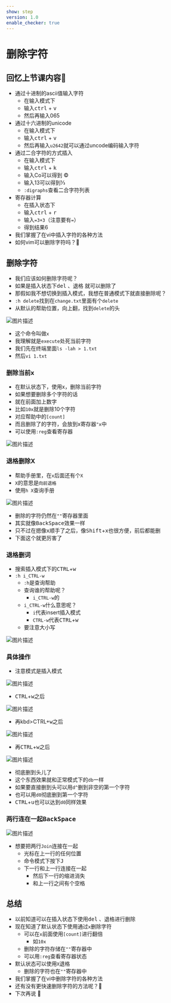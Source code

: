 ```yaml
---
show: step
version: 1.0
enable_checker: true
---
```


# 删除字符

## 回忆上节课内容🤔

- 通过十进制的ascii值输入字符
	- 在输入模式下
	- 输入<kbd>ctrl</kbd> + <kbd>v</kbd>
	- 然后再输入065
- 通过十六进制的unicode
	- 在输入模式下
	- 输入<kbd>ctrl</kbd> + <kbd>v</kbd>
	- 然后再输入`u2642`就可以通过uncode编码输入字符
- 通过二合字符的方式插入
	- 在输入模式下
	- 输入<kbd>ctrl</kbd> + <kbd>k</kbd>
	- 输入Co可以得到 ©      
	- 输入13可以得到⅓  
	- `:digraphs`查看二合字符列表
- 寄存器计算
	- 在插入状态下
	- 输入<kbd>ctrl</kbd> + <kbd>r</kbd>
	- 输入`=3+3`（注意要有`=`）
	- 得到结果6
- 我们掌握了在vi中插入字符的各种方法
- 如何vim可以删除字符吗？🤔


## 删除字符

- 我们应该如何删除字符呢？
- 如果是插入状态下<kbd>del</kbd> 、<kbd>退格</kbd> 就可以删除了
- 那假如我不想切换到插入模式，我想在普通模式下就直接删除呢？
- `:h delete`找到在`change.txt`里面有个`delete`
- 从默认的帮助位置，向上翻，找到`delete`的头

![图片描述](https://doc.shiyanlou.com/courses/uid1190679-20210128-1611841683592)

- 这个命令叫做`x`
- 我理解就是`execute`处死当前字符
- 我们先在终端里面`ls -lah > 1.txt`
- 然后`vi 1.txt`


### 删除当前x

- 在默认状态下，使用x，删除当前字符
- 如果想要删除多个字符的话
- 就在前面加上数字
- 比如`10x`就是删除10个字符
- 对应帮助中的`[count]`
- 而且删除了的字符，会放到x寄存器`"x`中
- 可以使用`:reg`查看寄存器 

![图片描述](https://doc.shiyanlou.com/courses/uid1190679-20210128-1611842268388)

### 退格删除X
- 帮助手册里，在`x`后面还有个`X`
- `X`的意思是`向前退格`
- 使用`h X`查询手册 

![图片描述](https://doc.shiyanlou.com/courses/uid1190679-20210128-1611842375648)

- 删除的字符仍然在`""`寄存器里面
- 其实就像<kbd>BackSpace</kbd>效果一样
- 只不过在摁像<kbd>x</kbd>顺手了之后，像<kbd>Shift</kbd>+<kbd>x</kbd>也很方便，前后都能删
- 下面这个就更厉害了

### 退格删词
- 搜索插入模式下的<kbd>CTRL</kbd>+<kbd>w</kbd>
- `:h i_CTRL-w`
	- `:h`是查询帮助
	- 查询谁的帮助呢？
		- `i_CTRL-w`的
	- `i_CTRL-w`什么意思呢？
		- `i`代表insert插入模式
		- `CTRL-w`代表<kbd>CTRL</kbd>+<kbd>w</kbd>
	- 要注意大小写

![图片描述](https://doc.shiyanlou.com/courses/uid1190679-20210726-1627295208556)

### 具体操作

- 注意模式是插入模式

![图片描述](https://doc.shiyanlou.com/courses/uid1190679-20210726-1627295303920)

- <kbd>CTRL</kbd>+<kbd>w</kbd>之后

![图片描述](https://doc.shiyanlou.com/courses/uid1190679-20210726-1627295346840)

- 再kbd>CTRL</kbd>+<kbd>w</kbd>之后


![图片描述](https://doc.shiyanlou.com/courses/uid1190679-20210726-1627295381246)


- 再<kbd>CTRL</kbd>+<kbd>w</kbd>之后

![图片描述](https://doc.shiyanlou.com/courses/uid1190679-20210726-1627295410776)

- 彻底删到头儿了
- 这个东西效果就和正常模式下的`db`一样
- 如果要直接删到头可以用`d^`删到非空的第一个字符
- 也可以用`d0`彻底删到第一个字符
- <kbd>CTRL</kbd>+<kbd>u</kbd>也可以达到`d0`同样效果


### 两行连在一起<kbd>BackSpace</kbd>

![图片描述](https://doc.shiyanlou.com/courses/uid1190679-20210703-1625321615948)

- 想要把两行`Join`连接在一起
	- 光标在上一行的任何位置
	- 命令模式下按下<kbd>J</kbd>
	- 下一行和上一行连接在一起
		- 然后下一行的缩进消失
		- 和上一行之间有个空格

## 总结
- 以前知道可以在插入状态下使用<kbd>del</kbd> 、<kbd>退格</kbd>进行删除
- 现在知道了默认状态下使用通过`x`删除字符
	- 可以在`x`前面使用`[count]`进行翻倍
		- 如`10x`
	- 删除的字符存储在`""`寄存器中
	- 可以用`:reg`查看寄存器状态
- 默认状态可以使用`X`退格
	- 删除的字符也在`""`寄存器中
- 我们掌握了在vi中删除字符的各种方法
- 还有没有更快速删除字符的方法呢？🤔
- 下次再说 👋







